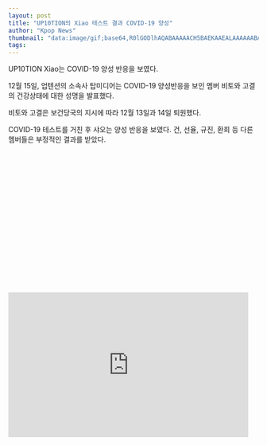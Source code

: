 ```yaml
---
layout: post
title: "UP10TION의 Xiao 테스트 결과 COVID-19 양성"
author: "Kpop News"
thumbnail: "data:image/gif;base64,R0lGODlhAQABAAAAACH5BAEKAAEALAAAAAABAAEAAAICTAEAOw=="
tags: 
---
```



UP10TION Xiao는 COVID-19 양성 반응을 보였다.

12월 15일, 업텐션의 소속사 탑미디어는 COVID-19 양성반응을 보인 멤버 비토와 고결의 건강상태에 대한 성명을 발표했다.

비토와 고결은 보건당국의 지시에 따라 12월 13일과 14일 퇴원했다.

COVID-19 테스트를 거친 후 샤오는 양성 반응을 보였다. 건, 선율, 규진, 환희 등 다른 멤버들은 부정적인 결과를 받았다.


<div class="video_wrapper" style="padding-top: 56.25%;">
    <iframe id="twitter-widget-0" scrolling="no" frameborder="0" allowtransparency="true" allowfullscreen="true" class="" style="position: static; visibility: visible; width: 483px; height: 291px; display: block; flex-grow: 1;" title="Twitter Tweet" src="https://platform.twitter.com/embed/index.html?dnt=false&amp;embedId=twitter-widget-0&amp;frame=false&amp;hideCard=false&amp;hideThread=false&amp;id=1338785440225132547&amp;lang=en&amp;origin=https%3A%2F%2Fkpopchingu.com%2F2020%2F12%2F15%2Fup10tions-xiao-tested-positive-for-covid-19%2F&amp;theme=light&amp;widgetsVersion=ed20a2b%3A1601588405575&amp;width=550px" data-tweet-id="1338785440225132547"></iframe>
</div>
